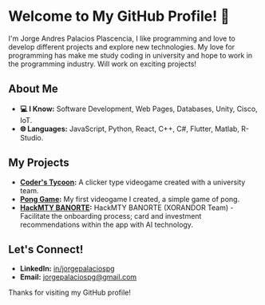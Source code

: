 # Welcome to My GitHub Profile! 👋

I'm Jorge Andres Palacios Plascencia, 
I like programming and love to develop different projects and explore new technologies. My love for programming has make me study coding in university and hope to work in the programming industry. Will work on exciting projects!

## About Me
- **💻 I Know:** Software Development, Web Pages, Databases, Unity, Cisco, IoT.
- **🌐 Languages:** JavaScript, Python, React, C++, C#, Flutter, Matlab, R-Studio.

## My Projects
- **[Coder's Tycoon](https://github.com/Palakioz/Coders-Tycoon-Project):** A clicker type videogame created with a university team.
- **[Pong Game](https://github.com/Palakioz/Pong-Game):** My first videogame I created, a simple game of pong.
- **[HackMTY BANORTE](https://github.com/Palakioz/HACKMTY-XORANDOR):** HackMTY BANORTE (XORANDOR Team) - Facilitate the onboarding process; card and investment recommendations within the app with AI technology.
 
## Let's Connect!
- **LinkedIn:** [in/jorgepalaciospg](https://www.linkedin.com/in/jorgepalaciospg/)
- **Email:** [jorgepalaciospg@gmail.com](mailto:jorgepalaciospg@gmail.com)

Thanks for visiting my GitHub profile!
